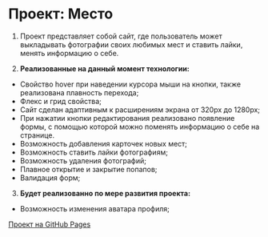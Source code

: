 # Проект: Место
1. Проект представляет собой сайт, где пользователь может выкладывать фотографии своих любимых мест и ставить лайки, менять информацию о себе.

2. __Реализованные на данный момент технологии:__
* Свойство hover при наведении курсора мыши на кнопки, также реализована плавность перехода;
* Флекс и грид свойства;
* Сайт сделан адаптивным к расширениям экрана от 320px до 1280px;
* При нажатии кнопки редактирования реализовано появление формы, с помощью которой можно поменять информацию о себе на странице.
* Возможность добавления карточек новых мест;
* Возможность ставить лайки фотографиям;
* Возможность удаления фотографий;
* Плавное открытие и закрытие попапов;
* Валидация форм;

3. __Будет реализованно по мере развития проекта:__
* Возможность изменения аватара профиля;

[Проект на GitHub Pages](https://amubinov.github.io/mesto/)
